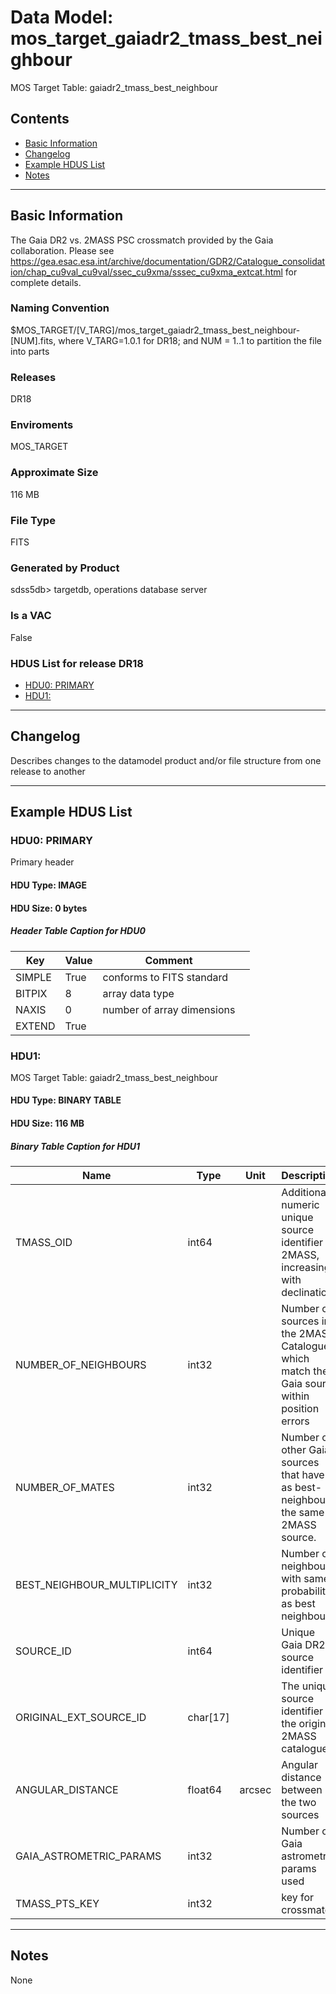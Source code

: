 # Data Model: mos_target_gaiadr2_tmass_best_neighbour


MOS Target Table: gaiadr2_tmass_best_neighbour


## Contents
- [Basic Information](#basic-information)
- [Changelog](#changelog)
- [Example HDUS List](#example-hdus-list)
- [Notes](#notes)

---

## Basic Information
The Gaia DR2 vs. 2MASS PSC crossmatch provided by the Gaia collaboration. Please see https://gea.esac.esa.int/archive/documentation/GDR2/Catalogue_consolidation/chap_cu9val_cu9val/ssec_cu9xma/sssec_cu9xma_extcat.html for complete details.

### Naming Convention
$MOS_TARGET/[V_TARG]/mos_target_gaiadr2_tmass_best_neighbour-[NUM].fits, where V_TARG=1.0.1 for DR18; and NUM = 1..1 to partition the file into parts

### Releases
DR18

### Enviroments
MOS_TARGET

### Approximate Size
116 MB

### File Type
FITS

### Generated by Product
sdss5db> targetdb, operations database server

### Is a VAC
False

### HDUS List for release DR18
  - [HDU0: PRIMARY](#hdu0-primary)
  - [HDU1: ](#hdu1-)

---

## Changelog
Describes changes to the datamodel product and/or file structure from one release to another

---
## Example HDUS List

### HDU0: PRIMARY
Primary header

#### HDU Type: IMAGE
#### HDU Size:  0 bytes

##### Header Table Caption for HDU0
Key | Value | Comment | |
| --- | --- | --- | --- |
| SIMPLE | True | conforms to FITS standard |
| BITPIX | 8 | array data type |
| NAXIS | 0 | number of array dimensions |
| EXTEND | True |  |



### HDU1: 
MOS Target Table: gaiadr2_tmass_best_neighbour

#### HDU Type: BINARY TABLE
#### HDU Size:  116 MB


##### Binary Table Caption for HDU1
Name | Type | Unit | Description |
| --- | --- | --- | --- |
 | TMASS_OID | int64 |  | Additional numeric unique source identifier of 2MASS, increasing with declination |
 | NUMBER_OF_NEIGHBOURS | int32 |  | Number of sources in the 2MASS Catalogue which match the Gaia source within position errors |
 | NUMBER_OF_MATES | int32 |  | Number of other Gaia sources that have as best-neighbour the same 2MASS source. |
 | BEST_NEIGHBOUR_MULTIPLICITY | int32 |  | Number of neighbours with same probability as best neighbour |
 | SOURCE_ID | int64 |  | Unique Gaia DR2 source identifier |
 | ORIGINAL_EXT_SOURCE_ID | char[17] |  | The unique source identifier in the original 2MASS catalogue |
 | ANGULAR_DISTANCE | float64 | arcsec | Angular distance between the two sources |
 | GAIA_ASTROMETRIC_PARAMS | int32 |  | Number of Gaia astrometric params used |
 | TMASS_PTS_KEY | int32 |  | key for crossmatch |



---
## Notes
None
